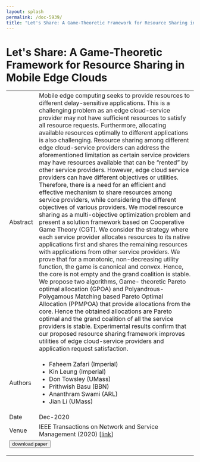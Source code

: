 ```yaml
---
layout: splash
permalink: /doc-5939/
title: "Let's Share: A Game-Theoretic Framework for Resource Sharing in Mobile Edge Clouds"
---
```


# Let's Share: A Game-Theoretic Framework for Resource Sharing in Mobile Edge Clouds

<table>
    <tbody>
    <tr>
        <td>Abstract</td>
        <td>Mobile edge computing seeks to provide resources to different delay-sensitive applications. This is a challenging problem as an edge cloud-service provider may not have sufficient resources to satisfy all resource requests. Furthermore, allocating available resources optimally to different applications is also challenging. Resource sharing among different edge cloud-service providers can address the aforementioned limitation as certain service providers may have resources available that can be “rented” by other service providers. However, edge cloud service providers can have different objectives or utilities. Therefore, there is a need for an efficient and effective mechanism to share resources among service providers, while considering the different objectives of various providers. We model resource sharing as a multi-objective optimization problem and present a solution framework based on Cooperative Game Theory (CGT). We consider the strategy where each service provider allocates resources to its native applications first and shares the remaining resources with applications from other service providers. We prove that for a monotonic, non-decreasing utility function, the game is canonical and convex. Hence, the core is not empty and the grand coalition is stable. We propose two algorithms, Game- theoretic Pareto optimal allocation (GPOA) and Polyandrous- Polygamous Matching based Pareto Optimal Allocation (PPMPOA) that provide allocations from the core. Hence the obtained allocations are Pareto optimal and the grand coalition of all the service providers is stable. Experimental results confirm that our proposed resource sharing framework improves utilities of edge cloud-service providers and application request satisfaction.</td>
    </tr>
    <tr>
        <td>Authors</td>
        <td>
            <ul>
                <li>Faheem Zafari (Imperial)</li>
                <li>Kin Leung (Imperial)</li>
                <li>Don Towsley (UMass)</li>
                <li>Prithwish Basu (BBN)</li>
                <li>Ananthram Swami (ARL)</li>
                <li>Jian Li (UMass)</li>
            </ul>
        </td>
    </tr>
    <tr>
        <td>Date</td>
        <td>Dec-2020</td>
    </tr>
    <tr>
        <td>Venue</td>
        <td>IEEE Transactions on Network and Service Management (2020) [<a href="https://ieeexplore.ieee.org/document/9295377">link</a>]</td>
    </tr>
        <tr>
            <td colspan="2">
                <form method="get" action="https://ibm.box.com/v/doc-5939-paper">
                    <button type="submit">download paper</button>
                </form>
            </td>
        </tr>
    </tbody>
</table>
